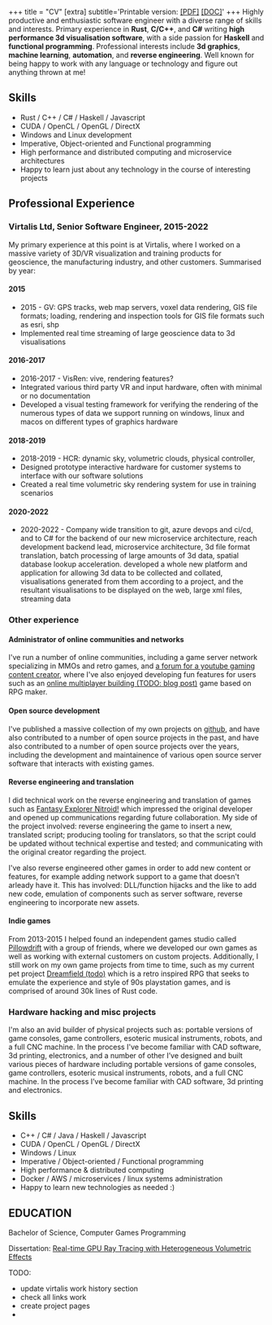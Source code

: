 +++
title = "CV"
[extra]
subtitle='Printable version: <a href="/cv.pdf">[PDF]</a> <a href="/cv.docx">[DOC]</a>'
+++
Highly productive and enthusiastic software engineer with a diverse range of skills and interests. Primary experience in **Rust**, **C/C++**, and **C#** writing **high performance 3d visualisation software**, with a side passion for **Haskell** and **functional programming**. Professional interests include **3d graphics**, **machine learning**, **automation**, and **reverse engineering**. Well known for being happy to work with any language or technology and figure out anything thrown at me!

## Skills
- Rust / C++ / C# / Haskell / Javascript
- CUDA / OpenCL / OpenGL / DirectX
- Windows and Linux development
- Imperative, Object-oriented and Functional programming
- High performance and distributed computing and microservice architectures
- Happy to learn just about any technology in the course of interesting projects

## Professional Experience

### Virtalis Ltd, Senior Software Engineer, 2015-2022
My primary experience at this point is at Virtalis, where I worked on a massive variety of 3D/VR visualization and training products for geoscience, the manufacturing industry, and other customers. Summarised by year:

#### 2015
- 2015 - GV: GPS tracks, web map servers, voxel data rendering, GIS file formats; loading, rendering and inspection tools for GIS file formats such as esri, shp
- Implemented real time streaming of large geoscience data to 3d visualisations

#### 2016-2017
- 2016-2017 - VisRen: vive, rendering features?
- Integrated various third party VR and input hardware, often with minimal or no documentation
- Developed a visual testing framework for verifying the rendering of the numerous types of data we support running on windows, linux and macos on different types of graphics hardware

#### 2018-2019
- 2018-2019 - HCR: dynamic sky, volumetric clouds, physical controller, 
- Designed prototype interactive hardware for customer systems to interface with our software solutions
- Created a real time volumetric sky rendering system for use in training scenarios

#### 2020-2022
- 2020-2022 - Company wide transition to git, azure devops and ci/cd, and to C# for the backend of our new microservice architecture, reach development backend lead, microservice architecture, 3d file format translation, batch processing of large amounts of 3d data, spatial database lookup acceleration. developed a whole new platform and application for allowing 3d data to be collected and collated, visualisations generated from them according to a project, and the resultant visualisations to be displayed on the web, large xml files, streaming data

### Other experience
#### Administrator of online communities and networks
I've run a number of online communities, including a game server network specializing in MMOs and retro games, and <a href="https://talkhaus.raocow.com">a forum for a youtube gaming content creator</a>, where I've also enjoyed developing fun features for users such as an <a href="#">online multiplayer building (TODO: blog post)</a> game based on RPG maker.
#### Open source development
I've published a massive collection of my own projects on <a href="https://github.com/catchouli">github</a>, and have also contributed to a number of open source projects in the past, and have also contributed to a number of open source projects over the years, including the development and maintainence of various open source server software that interacts with existing games.
#### Reverse engineering and translation
I did technical work on the reverse engineering and translation of games such as <a href="https://talkhausfansubs.talkhaus.com/nitroid/">Fantasy Explorer Nitroid!</a> which impressed the original developer and opened up communications regarding future collaboration. My side of the project involved: reverse engineering the game to insert a new, translated script; producing tooling for translators, so that the script could be updated without technical expertise and tested; and communicating with the original creator regarding the project.

I've also reverse engineered other games in order to add new content or features, for example adding network support to a game that doesn't arleady have it. This has involved: DLL/function hijacks and the like to add new code, emulation of components such as server software, reverse engineering to incorporate new assets.
#### Indie games
From 2013-2015 I helped found an independent games studio called <a href="https://pillowdrift.com">Pillowdrift</a> with a group of friends, where we developed our own games as well as working with external customers on custom projects. Additionally, I still work on my own game projects from time to time, such as my current pet project <a href="#">Dreamfield (todo)</a> which is a retro inspired RPG that seeks to emulate the experience and style of 90s playstation games, and is comprised of around 30k lines of Rust code.
### Hardware hacking and misc projects
I'm also an avid builder of physical projects such as: portable versions of game consoles, game controllers, esoteric musical instruments, robots, and a full CNC machine. In the process I've become familiar with CAD software, 3d printing, electronics, and a number of other 
I’ve designed and built various pieces of hardware including portable versions of game consoles, game controllers, esoteric musical instruments, robots, and a full CNC machine. In the process I’ve become familiar with CAD software, 3d printing and electronics.

## Skills
- C++ / C# / Java / Haskell / Javascript
- CUDA / OpenCL / OpenGL / DirectX
- Windows / Linux
- Imperative / Object-oriented / Functional programming
- High performance & distributed computing
- Docker / AWS / microservices / linux systems administration
- Happy to learn new technologies as needed :)

## EDUCATION
Bachelor of Science, Computer Games Programming

Dissertation: <a href="/dissertation.pdf">Real-time GPU Ray Tracing with Heterogeneous Volumetric Effects</a>

TODO:
- update virtalis work history section
- check all links work
- create project pages
- 
